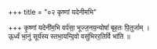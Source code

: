 +++
title = "०२ कृष्णां यदेनीमभि"

+++
कृ॒ष्णां यदेनी॑म॒भि वर्प॑सा॒ भूज्ज॒नय॒न्योषां॑ बृह॒तः पि॒तुर्जाम् ।  
ऊ॒र्ध्वं भा॒नुं सूर्य॑स्य स्तभा॒यन्दि॒वो वसु॑भिरर॒तिर्वि भा॑ति ॥